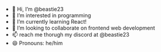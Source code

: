 - 👋 Hi, I’m @beastie23
- 👀 I’m interested in programming
- 🌱 I’m currently learning React!
- 💞️ I’m looking to collaborate on frontend web development
- 📫 reach me thorugh my discord at @beastie23
- 😄 Pronouns: he/him


<!---
beastie23/beastie23 is a ✨ special ✨ repository because its `README.md` (this file) appears on your GitHub profile.
You can click the Preview link to take a look at your changes.
--->
